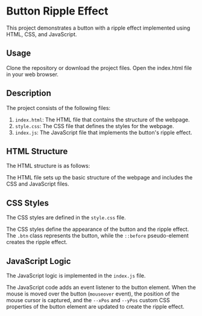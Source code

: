 # Button Ripple Effect
This project demonstrates a button with a ripple effect implemented using HTML, CSS, and JavaScript.

## Usage
Clone the repository or download the project files.
Open the index.html file in your web browser.
## Description
The project consists of the following files:

1. `index.html`: The HTML file that contains the structure of the webpage.
2. `style.css`: The CSS file that defines the styles for the webpage.
3. `index.js`: The JavaScript file that implements the button's ripple effect.

## HTML Structure
The HTML structure is as follows:

The HTML file sets up the basic structure of the webpage and includes the CSS and JavaScript files.

## CSS Styles
The CSS styles are defined in the `style.css` file.

The CSS styles define the appearance of the button and the ripple effect. The `.btn` class represents the button, while the `::before` pseudo-element creates the ripple effect.

## JavaScript Logic
The JavaScript logic is implemented in the `index.js` file.

The JavaScript code adds an event listener to the button element. When the mouse is moved over the button (`mouseover` event), the position of the mouse cursor is captured, and the `--xPos` and `--yPos` custom CSS properties of the button element are updated to create the ripple effect.

